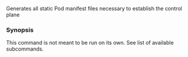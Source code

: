 
Generates all static Pod manifest files necessary to establish the control plane

### Synopsis


This command is not meant to be run on its own. See list of available subcommands.

